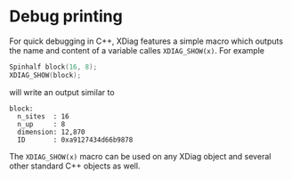 # Debug printing

For quick debugging in C++, XDiag features a simple macro which outputs the name and content of a variable calles `XDIAG_SHOW(x)`. For example

```c++
Spinhalf block(16, 8);
XDIAG_SHOW(block);
```

will write an output similar to

```text
block:
  n_sites  : 16
  n_up     : 8
  dimension: 12,870
  ID       : 0xa9127434d66b9878
```

The `XDIAG_SHOW(x)` macro can be used on any XDiag object and several other standard C++ objects as well.
